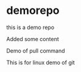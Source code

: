# demorepo
this is a demo repo

Added some content

Demo of pull command

This is for linux demo of git
